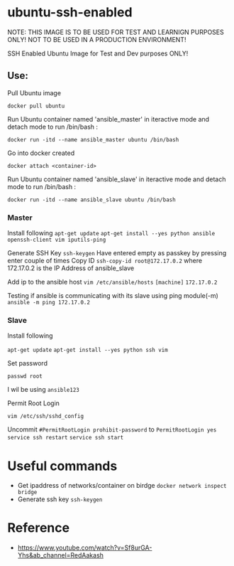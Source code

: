 # ubuntu-ssh-enabled

NOTE: THIS IMAGE IS TO BE USED FOR TEST AND LEARNIGN PURPOSES ONLY! NOT TO BE USED IN A PRODUCTION ENVIRONMENT!

SSH Enabled Ubuntu Image for Test and Dev purposes ONLY!

## Use:
Pull Ubuntu image

```docker pull ubuntu```

Run Ubuntu container named 'ansible_master' in iteractive mode and detach mode to run /bin/bash :

```docker run -itd --name ansible_master ubuntu /bin/bash```

Go into docker created

```docker attach <container-id>```

Run Ubuntu container named 'ansible_slave' in iteractive mode and detach mode to run /bin/bash :

```docker run -itd --name ansible_slave ubuntu /bin/bash```

### Master

Install following
```apt-get update```
```apt-get install --yes python ansible openssh-client vim iputils-ping```

Generate SSH Key
```ssh-keygen```
Have entered empty as passkey by pressing enter couple of times
Copy ID
```ssh-copy-id root@172.17.0.2```
where 172.17.0.2 is the IP Address of ansible_slave

Add ip to the ansible host
```vim /etc/ansible/hosts```
    `[machine]`
    `172.17.0.2`

Testing if ansible is communicating with its slave using ping module(-m)
 ```ansible -m ping 172.17.0.2```

### Slave 

Install following

```apt-get update```
```apt-get install --yes python ssh vim ```

Set password

```passwd root```

I wil be using `ansible123`

Permit Root Login

```vim /etc/ssh/sshd_config```

Uncommit 
```#PermitRootLogin prohibit-password```
to
```PermitRootLogin yes```
```service ssh restart```
```service ssh start```

# Useful commands
- Get ipaddress of networks/container on birdge
    ```docker network inspect bridge```
- Generate ssh key
    ```ssh-keygen```



# Reference
- https://www.youtube.com/watch?v=Sf8urGA-Yhs&ab_channel=RedAakash





